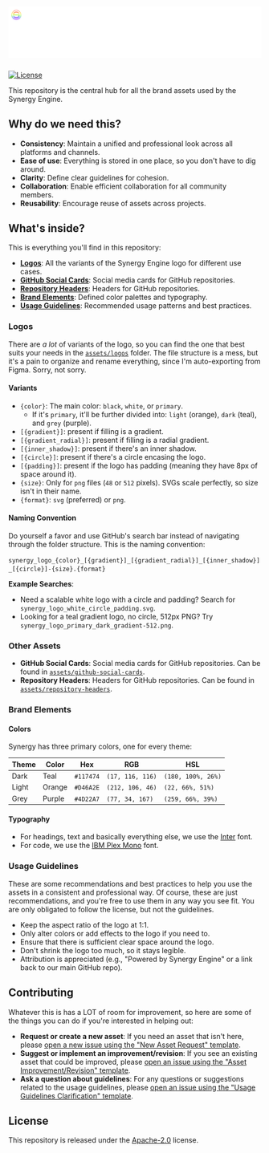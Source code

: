 # ![brand-assets](https://github.com/Synergy-Engine/brand-assets/blob/main/assets/repository-headers/asset%20repo%20header.png?raw=true)

[![License](https://img.shields.io/github/license/Synergy-Engine/brand-assets?style=flat)](https://github.com/Synergy-Engine/brand-assets/blob/main/LICENSE)

This repository is the central hub for all the brand assets used by the Synergy Engine.


## Why do we need this?

* **Consistency**: Maintain a unified and professional look across all platforms and channels.
* **Ease of use**: Everything is stored in one place, so you don't have to dig around.
* **Clarity**: Define clear guidelines for cohesion.
* **Collaboration**: Enable efficient collaboration for all community members.
* **Reusability**: Encourage reuse of assets across projects.


## What's inside?

This is everything you'll find in this repository:

* [**Logos**](#logos): All the variants of the Synergy Engine logo for different use cases.
* [**GitHub Social Cards**](#other-assets): Social media cards for GitHub repositories.
* [**Repository Headers**](#other-assets): Headers for GitHub repositories.
* [**Brand Elements**](#brand-elements): Defined color palettes and typography.
* [**Usage Guidelines**](#usage-guidelines): Recommended usage patterns and best practices.

### Logos

There are *a lot* of variants of the logo, so you can find the one that best suits your needs in the [`assets/logos`](https://github.com/Synergy-Engine/brand-assets/tree/main/assets/logos) folder. The file structure is a mess, but it's a pain to organize and rename everything, since I'm auto-exporting from Figma. Sorry, not sorry.

#### Variants

* `{color}`: The main color: `black`, `white`, or `primary`.
    * If it's `primary`, it'll be further divided into: `light` (orange), `dark` (teal), and `grey` (purple).
* `[{gradient}]`: present if filling is a gradient.
* `[{gradient_radial}]`: present if filling is a radial gradient.
* `[{inner_shadow}]`: present if there's an inner shadow.
* `[{circle}]`: present if there's a circle encasing the logo.
* `[{padding}]`: present if the logo has padding (meaning they have 8px of space around it).
* `{size}`: Only for `png` files (`48` or `512` pixels). SVGs scale perfectly, so size isn't in their name.
* `{format}`: `svg` (preferred) or `png`.

#### Naming Convention

Do yourself a favor and use GitHub's search bar instead of navigating through the folder structure. This is the naming convention:

`synergy_logo_{color}_[{gradient}]_[{gradient_radial}]_[{inner_shadow}]_[{circle}]-{size}.{format}`

**Example Searches**:

* Need a scalable white logo with a circle and padding? Search for `synergy_logo_white_circle_padding.svg`.
* Looking for a teal gradient logo, no circle, 512px PNG? Try `synergy_logo_primary_dark_gradient-512.png`.

### Other Assets

* **GitHub Social Cards**: Social media cards for GitHub repositories. Can be found in [`assets/github-social-cards`](https://github.com/Synergy-Engine/brand-assets/tree/main/assets/github-social-cards).
* **Repository Headers**: Headers for GitHub repositories. Can be found in [`assets/repository-headers`](https://github.com/Synergy-Engine/brand-assets/tree/main/assets/repository-headers).

### Brand Elements

#### Colors

Synergy has three primary colors, one for every theme:

| Theme | Color | Hex | RGB | HSL |
| --- | --- | --- | --- | --- |
| Dark | Teal | `#117474` | `(17, 116, 116)` | `(180, 100%, 26%)` |
| Light | Orange | `#D46A2E` | `(212, 106, 46)` | `(22, 66%, 51%)` |
| Grey | Purple | `#4D22A7` | `(77, 34, 167)` | `(259, 66%, 39%)` |

#### Typography

* For headings, text and basically everything else, we use the [Inter](https://fonts.google.com/specimen/Inter) font.
* For code, we use the [IBM Plex Mono](https://fonts.google.com/specimen/IBM+Plex+Mono) font.

### Usage Guidelines

These are some recommendations and best practices to help you use the assets in a consistent and professional way. Of course, these are just recommendations, and you're free to use them in any way you see fit. You are only obligated to follow the license, but not the guidelines.

* Keep the aspect ratio of the logo at 1:1.
* Only alter colors or add effects to the logo if you need to.
* Ensure that there is sufficient clear space around the logo.
* Don't shrink the logo too much, so it stays legible.
* Attribution is appreciated (e.g., "Powered by Synergy Engine" or a link back to our main GitHub repo).


## Contributing

Whatever this is has a LOT of room for improvement, so here are some of the things you can do if you're interested in helping out:

* **Request or create a new asset**: If you need an asset that isn't here, please [open a new issue using the "New Asset Request" template](https://github.com/Synergy-Engine/brand-assets/issues/new?template=new-asset-request.md).
* **Suggest or implement an improvement/revision**: If you see an existing asset that could be improved, please [open an issue using the "Asset Improvement/Revision" template](https://github.com/Synergy-Engine/brand-assets/issues/new?template=asset-improvement-revision.md).
* **Ask a question about guidelines**: For any questions or suggestions related to the usage guidelines, please [open an issue using the "Usage Guidelines Clarification" template](https://github.com/Synergy-Engine/brand-assets/issues/new?template=usage-guidelines-clarification.md).


## License

This repository is released under the [Apache-2.0](https://github.com/Synergy-Engine/brand-assets/blob/main/LICENSE) license.
